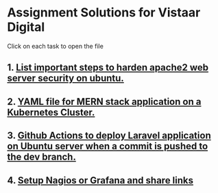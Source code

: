 # Assignment Solutions for Vistaar Digital

Click on each task to open the file

## 1. [List important steps to harden apache2 web server security on ubuntu.](https://github.com/itsarkcodes/assignment/blob/main/01Securing_Apache2_server/README.md)
## 2. [YAML file for MERN stack application on a Kubernetes Cluster.](https://github.com/itsarkcodes/assignment/blob/main/01Securing_Apache2_server/README.md)
## 3. [Github Actions to deploy Laravel application on Ubuntu server when a commit is pushed to the dev branch.](https://github.com/itsarkcodes/assignment/blob/main/01Securing_Apache2_server/README.md)
## 4. [Setup Nagios or Grafana and share links](https://github.com/itsarkcodes/assignment/blob/main/01Securing_Apache2_server/README.md)
